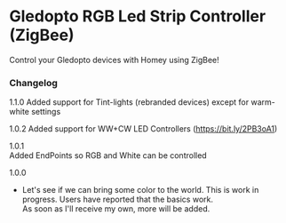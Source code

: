# Gledopto RGB Led Strip Controller (ZigBee)  
    
Control your Gledopto devices with Homey using ZigBee!   
   
### Changelog   

1.1.0
Added support for Tint-lights (rebranded devices) except for warm-white settings

1.0.2 
Added support for WW+CW LED Controllers (https://bit.ly/2PB3oA1)

1.0.1   
Added EndPoints so RGB and White can be controlled
     
1.0.0  
- Let's see if we can bring some color to the world. 
This is work in progress. Users have reported that the basics work.   
As soon as I'll receive my own, more will be added.


